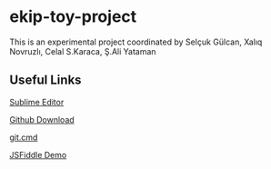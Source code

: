 # ekip-toy-project

This is an experimental project coordinated by Selçuk Gülcan, Xalıq Novruzlı, Celal S.Karaca, Ş.Ali Yataman   

## Useful Links
[Sublime Editor](http://www.sublimetext.com/)

[Github Download](https://windows.github.com/)

[git.cmd](http://www.selcukgulcan.com/ezlinks/git.cmd)

[JSFiddle Demo](http://jsfiddle.net/Shathra/envbmbac/#&togetherjs=MrgANNfFNp)
